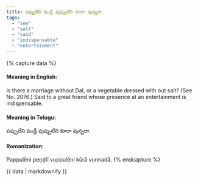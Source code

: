 ```yaml
---
title: పప్పులేని పెండ్లీ వుప్పులేని కూరా వున్నదా.
tags:
  - "see"
  - "salt"
  - "said"
  - "indispensable"
  - "entertainment"
---
```


{% capture data %}
#### Meaning in English:
Is there a marriage without Dal, or a vegetable dressed with out salt?
(See No. 2076.)
Said to a great friend whose presence at an entertainment is indispensable.

#### Meaning in Telugu:
పప్పులేని పెండ్లీ వుప్పులేని కూరా వున్నదా.

#### Romanization:
Pappulēni peṇḍlī vuppulēni kūrā vunnadā.
{% endcapture %}

{{ data | markdownify }}

